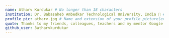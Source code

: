 ```yaml
---
name: Atharv Kurdukar # No longer than 18 characters
institution: Dr. Babasaheb Ambedkar Technological University, India 🚩 # no longer than 58 characters
profile_pic: atharv.jpg # Name and extension of your profile picture(ex. iamdarshshah.png)
quote: Thanks to my friends, colleagues, teachers and my mentor Google for helping me achieve this goal # no longer than 100 characters
github_user: 3atharvkurdukar
---
```

